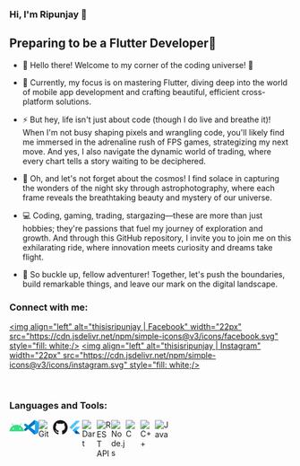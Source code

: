 ### Hi, I'm Ripunjay 👋

## Preparing to be a Flutter Developer🤕

- 👋 Hello there! Welcome to my corner of the coding universe! 🚀

- 🎯 Currently, my focus is on mastering Flutter, diving deep into the world of mobile app development and crafting beautiful, efficient cross-platform solutions.

- ⚡ But hey, life isn't just about code (though I do live and breathe it)! When I'm not busy shaping pixels and wrangling code, you'll likely find me immersed in the adrenaline rush of FPS games, strategizing my next move. And yes, I also navigate the dynamic world of trading, where every chart tells a story waiting to be deciphered.

- 🔭 Oh, and let's not forget about the cosmos! I find solace in capturing the wonders of the night sky through astrophotography, where each frame reveals the breathtaking beauty and mystery of our universe.

- 💻 Coding, gaming, trading, stargazing—these are more than just hobbies; they're passions that fuel my journey of exploration and growth. And through this GitHub repository, I invite you to join me on this exhilarating ride, where innovation meets curiosity and dreams take flight.

- 🚀 So buckle up, fellow adventurer! Together, let's push the boundaries, build remarkable things, and leave our mark on the digital landscape.

### Connect with me:

[<img align="left" alt="thisisripunjay | Facebook" width="22px" src="https://cdn.jsdelivr.net/npm/simple-icons@v3/icons/facebook.svg" style="fill: white;/>][facebook]
[<img align="left" alt="thisisripunjay | Instagram" width="22px" src="https://cdn.jsdelivr.net/npm/simple-icons@v3/icons/instagram.svg" style="fill: white;/>][instagram]

<br />

### Languages and Tools:

<img align="left" alt="Android" width="26px" src="https://raw.githubusercontent.com/github/explore/80688e429a7d4ef2fca1e82350fe8e3517d3494d/topics/android/android.png" />

<img align="left" alt="Visual Studio Code" width="26px" src="https://raw.githubusercontent.com/github/explore/80688e429a7d4ef2fca1e82350fe8e3517d3494d/topics/visual-studio-code/visual-studio-code.png" />

<img align="left" alt="Git" width="26px" src="https://img.icons8.com/color/48/000000/git.png" />

<img align="left" alt="GitHub" width="26px" src="https://raw.githubusercontent.com/github/explore/78df643247d429f6cc873026c0622819ad797942/topics/github/github.png" />

<img align="left" alt="Flutter" width="26px" src="https://raw.githubusercontent.com/github/explore/80688e429a7d4ef2fca1e82350fe8e3517d3494d/topics/flutter/flutter.png">

<img align="left" alt="Dart" width="26px" src="https://upload.wikimedia.org/wikipedia/commons/7/7e/Dart-logo.png" />

<img align="left" alt="REST API" width="26px" src="https://image.flaticon.com/icons/png/512/2702/2702602.png" />

<img align="left" alt="Node.js" width="26px" src="https://img.icons8.com/color/48/000000/nodejs.png" />

<img align="left" alt="C" width="26px" src="https://img.icons8.com/color/48/000000/c-programming.png" />

<img align="left" alt="C++" width="26px" src="https://img.icons8.com/color/48/000000/c-plus-plus-logo.png" />

<img align="left" alt="Java" width="26px" src="https://img.icons8.com/color/48/000000/java-coffee-cup-logo.png" />
<br />



[facebook]: https://www.facebook.com/thisisripunjay
[instagram]: https://www.instagram.com/thisisripunjay

<br />

<!-- <p align="left"> <a href="https://github.com/ryo-ma/github-profile-trophy"><img src="https://github-profile-trophy.vercel.app/?username=thisisripunjay" alt="thisisripunjay" /></a> </p> -->
<!-- 
<p><img align="left" src="https://github-readme-stats.vercel.app/api/top-langs?username=thisisripunjay&show_icons=true&locale=en&layout=compact" alt="thisisripunjay" /></p>

<p><img align="left" src="https://github-readme-stats.vercel.app/api?username=thisisripunjay&show_icons=true&locale=en" alt="thisisripunjay" /></p> -->
